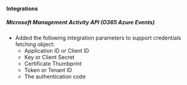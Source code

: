 
#### Integrations

##### Microsoft Management Activity API (O365 Azure Events)
- Added the following integration parameters to support credentials fetching object:
    - Application ID or Client ID
    - Key or Client Secret
    - Certificate Thumbprint
    - Token or Tenant ID
    - The authentication code
